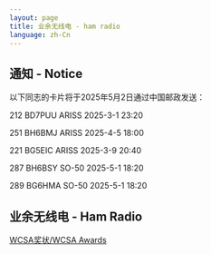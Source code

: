```yaml
---
layout: page
title: 业余无线电 - ham radio
language: zh-Cn
---
```

## 通知 - Notice

以下同志的卡片将于2025年5月2日通过中国邮政发送：

212	BD7PUU	ARISS	2025-3-1 23:20

251	BH6BMJ	ARISS	2025-4-5 18:00

221	BG5EIC	ARISS	2025-3-9 20:40

287	BH6BSY	SO-50	2025-5-1 18:20

289	BG6HMA	SO-50	2025-5-1 18:20

## 业余无线电 - Ham Radio


[WCSA奖状/WCSA Awards](./WCSA.html)

